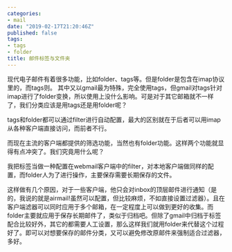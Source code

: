 ```yaml
---
categories: 
- mail
date: "2019-02-17T21:20:46Z"
published: false
tags: 
- tags
- folder
title: 邮件标签与文件夹
---
```


现代电子邮件有着很多功能，比如folder、tags等。但是folder是包含在imap协议里的，而tags则。 其中又以gmail最为特殊，完全使用tags，但gmail对tags针对imap进行了folder变换，所以使用上没什么影响。可是对于其它邮箱就不一样了，我们分类应该是用tags还是用folder呢？


tags和folder都可以通过filter进行自动配置，最大的区别就在于后者可以用imap从各种客户端直接访问，而前者不行。

而现在主流的客户端都提供的筛选功能，当然也有folder功能。这样两个功能就显得有点冲突了。我们究竟用什么呢？

我把标签当做一种配置在webmail客户端中的filter，对本地客户端做同样的配置，而folder人为了进行操作，主要保存需要长期保存的文件。

这样做有几个原因，对于一些客户端，他只会对inbox的顶层邮件进行通知（是的，我说的就是airmail!虽然可以配置，但比较麻烦，不如直接设置过滤器）。且在客户端滤器可以同时应用于多个邮箱，在一定程度上可以做到更好的收集。而folder主要就应用于保存长期邮件了，类似于归档吧。但除了gmail中归档于标签配合比较好外，其它的都需要人工设置，那么这样我们就用folder来代替这个过程好了。即可以对想要保存的邮件分类，又可以避免修改原邮件来强制适合过滤器，多好。


